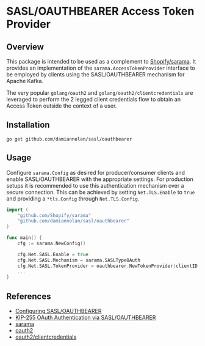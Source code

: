 # SASL/OAUTHBEARER Access Token Provider

## Overview 

This package is intended to be used as a complement to [Shopify/sarama](https://github.com/Shopify/sarama). It provides an implementation of the `sarama.AccessTokenProvider` interface to be employed by clients using the SASL/OAUTHBEARER mechanism for Apache Kafka.

The very popular `golang/oauth2` and `golang/oauth2/clientcredentials` are leveraged to perform the 2 legged client credentials flow to obtain an Access Token outside the context of a user. 

## Installation
```
go get github.com/damiannolan/sasl/oauthbearer
```

## Usage

Configure `sarama.Config` as desired for producer/consumer clients and enable SASL/OAUTHBEARER with the appropriate settings. For production setups it is recommended to use this authentication mechanism over a secure connection. This can be achieved by setting `Net.TLS.Enable` to `true` and providing a `*tls.Config` through `Net.TLS.Config`.

```go
import (
    "github.com/Shopify/sarama"
    "github.com/damiannolan/sasl/oauthbearer"
)

func main() {
    cfg := sarama.NewConfig()

    cfg.Net.SASL.Enable = true
    cfg.Net.SASL.Mechanism = sarama.SASLTypeOAuth
    cfg.Net.SASL.TokenProvider = oauthbearer.NewTokenProvider(clientID, clientSecret, tokenURL)
    ...
}
```

## References

- [Configuring SASL/OAUTHBEARER](https://docs.confluent.io/current/kafka/authentication_sasl/authentication_sasl_oauth.html)
- [KIP-255 OAuth Authentication via SASL/OAUTHBEARER](https://cwiki.apache.org/confluence/pages/viewpage.action?pageId=75968876)
- [sarama](https://github.com/Shopify/sarama)
- [oauth2](https://godoc.org/golang.org/x/oauth2)
- [oauth2/clientcredentials](https://godoc.org/golang.org/x/oauth2)
